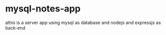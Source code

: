 # mysql-notes-app
athis is a server app using mysql as database and nodejs and expressjs as back-end
